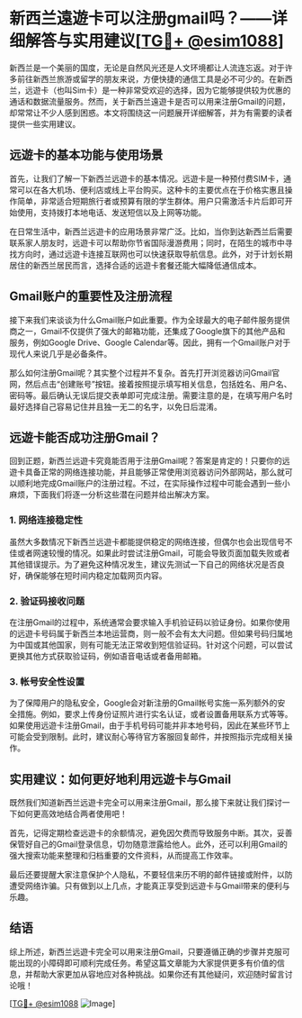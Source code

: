# 新西兰遠遊卡可以注册gmail吗？——详细解答与实用建议[[TG💪+ @esim1088](https://t.me/s/esim1088)]

新西兰是一个美丽的国度，无论是自然风光还是人文环境都让人流连忘返。对于许多前往新西兰旅游或留学的朋友来说，方便快捷的通信工具是必不可少的。在新西兰，远遊卡（也叫Sim卡）是一种非常受欢迎的选择，因为它能够提供较为优惠的通话和数据流量服务。然而，关于新西兰遠遊卡是否可以用来注册Gmail的问题，却常常让不少人感到困惑。本文将围绕这一问题展开详细解答，并为有需要的读者提供一些实用建议。

## 远遊卡的基本功能与使用场景

首先，让我们了解一下新西兰远遊卡的基本情况。远遊卡是一种预付费SIM卡，通常可以在各大机场、便利店或线上平台购买。这种卡的主要优点在于价格实惠且操作简单，非常适合短期旅行者或预算有限的学生群体。用户只需激活卡片后即可开始使用，支持拨打本地电话、发送短信以及上网等功能。

在日常生活中，新西兰远遊卡的应用场景非常广泛。比如，当你到达新西兰后需要联系家人朋友时，远遊卡可以帮助你节省国际漫游费用；同时，在陌生的城市中寻找方向时，通过远遊卡连接互联网也可以快速获取导航信息。此外，对于计划长期居住的新西兰居民而言，选择合适的远遊卡套餐还能大幅降低通信成本。

## Gmail账户的重要性及注册流程

接下来我们来谈谈为什么Gmail账户如此重要。作为全球最大的电子邮件服务提供商之一，Gmail不仅提供了强大的邮箱功能，还集成了Google旗下的其他产品和服务，例如Google Drive、Google Calendar等。因此，拥有一个Gmail账户对于现代人来说几乎是必备条件。

那么如何注册Gmail呢？其实整个过程并不复杂。首先打开浏览器访问Gmail官网，然后点击“创建账号”按钮。接着按照提示填写相关信息，包括姓名、用户名、密码等。最后确认无误后提交表单即可完成注册。需要注意的是，在填写用户名时最好选择自己容易记住并且独一无二的名字，以免日后混淆。

## 远遊卡能否成功注册Gmail？

回到正题，新西兰远遊卡究竟能否用于注册Gmail呢？答案是肯定的！只要你的远遊卡具备正常的网络连接功能，并且能够正常使用浏览器访问外部网站，那么就可以顺利地完成Gmail账户的注册过程。不过，在实际操作过程中可能会遇到一些小麻烦，下面我们将逐一分析这些潜在问题并给出解决方案。

### 1. 网络连接稳定性

虽然大多数情况下新西兰远遊卡都能提供稳定的网络连接，但偶尔也会出现信号不佳或者网速较慢的情况。如果此时尝试注册Gmail，可能会导致页面加载失败或者其他错误提示。为了避免这种情况发生，建议先测试一下自己的网络状况是否良好，确保能够在短时间内稳定加载网页内容。

### 2. 验证码接收问题

在注册Gmail的过程中，系统通常会要求输入手机验证码以验证身份。如果你使用的远遊卡号码属于新西兰本地运营商，则一般不会有太大问题。但如果号码归属地为中国或其他国家，则有可能无法正常收到短信验证码。针对这个问题，可以尝试更换其他方式获取验证码，例如语音电话或者备用邮箱。

### 3. 帐号安全性设置

为了保障用户的隐私安全，Google会对新注册的Gmail帐号实施一系列额外的安全措施。例如，要求上传身份证照片进行实名认证，或者设置备用联系方式等等。如果使用远遊卡注册Gmail，由于手机号码可能并非本地号码，因此在某些环节上可能会受到限制。此时，建议耐心等待官方客服回复邮件，并按照指示完成相关操作。

## 实用建议：如何更好地利用远遊卡与Gmail

既然我们知道新西兰远遊卡完全可以用来注册Gmail，那么接下来就让我们探讨一下如何更高效地结合两者使用吧！

首先，记得定期检查远遊卡的余额情况，避免因欠费而导致服务中断。其次，妥善保管好自己的Gmail登录信息，切勿随意泄露给他人。此外，还可以利用Gmail的强大搜索功能来整理和归档重要的文件资料，从而提高工作效率。

最后还要提醒大家注意保护个人隐私，不要轻信来历不明的邮件链接或附件，以防遭受网络诈骗。只有做到以上几点，才能真正享受到远遊卡与Gmail带来的便利与乐趣。

## 结语

综上所述，新西兰远遊卡完全可以用来注册Gmail，只要遵循正确的步骤并克服可能出现的小障碍即可顺利完成任务。希望这篇文章能为大家提供更多有价值的信息，并帮助大家更加从容地应对各种挑战。如果你还有其他疑问，欢迎随时留言讨论哦！

[[TG💪+ @esim1088](https://t.me/s/esim1088) ![Image](https://i.postimg.cc/4NQfJmqS/Snipaste-2025-05-13-00-14-12.png)]